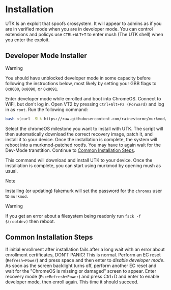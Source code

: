 
# Installation

UTK Is an exploit that spoofs crossystem. It will appear to admins as if you are in verified mode when you are in devoloper mode. You can control extensions and policys use `CTRL+ALT+T` to enter mush (The UTK shell) when you enter the exploit.

## Developer Mode Installer

> [!WARNING]
> You should have unblocked developer mode in some capacity before following the instructions below, most likely by setting your GBB flags to `0x8000`, `0x8090`, or `0x8091`.

Enter developer mode while enrolled and boot into ChromeOS. Connect to WiFi, but don't log in. Open VT2 by pressing `Ctrl+Alt+F2 (Forward)` and log in as `root`. Run the following command:

```sh
bash <(curl -SLk https://raw.githubusercontent.com/rainestorme/murkmod/main/murkmod-devmode.sh)
```

Select the chromeOS milestone you want to install with UTK. The script will then automatically download the correct recovery image, patch it, and install it to your device. Once the installation is complete, the system will reboot into a murkmod-patched rootfs. You may have to again wait for the Dev-Mode transtition. Continue to [Common Installation Steps](#common-installation-steps).

This command will download and install UTK to your device. Once the installation is complete, you can start using murkmod by opening mush as usual.

> [!NOTE]
> Installing (or updating) fakemurk will set the password for the `chronos` user to `murkmod`.

> [!WARNING]
> If you get an error about a filesystem being readonly run `fsck -f $(rootdev)` then reboot.

## Common Installation Steps

If initial enrollment after installation fails after a long wait with an error about enrollment certificates, DON'T PANIC! This is normal. Perform an EC reset (`Refresh+Power`) and press space and then enter to *disable developer mode*. As soon as the screen backlight turns off, perform another EC reset and wait for the "ChromeOS is missing or damaged" screen to appear. Enter recovery mode (`Esc+Refresh+Power`) and press Ctrl+D and enter to enable developer mode, then enroll again. This time it should succeed.


